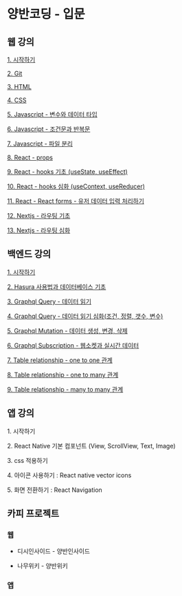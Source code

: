 # 양반코딩 - 입문

## 웹 강의
[1. 시작하기](https://github.com/YangbanCoding/yangban-beginner/tree/main/examples/lesson1-tutorial)

[2. Git](https://github.com/YangbanCoding/yangban-beginner/tree/main/examples/lesson2-git)

[3. HTML](https://github.com/YangbanCoding/yangban-beginner/tree/main/examples/lesson3-html)

[4. CSS](https://github.com/YangbanCoding/yangban-beginner/tree/main/examples/lesson4-css)

[5. Javascript - 변수와 데이터 타입](https://github.com/YangbanCoding/yangban-beginner/tree/main/examples/lesson5-js-1)

[6. Javascript - 조건문과 반복문](https://github.com/YangbanCoding/yangban-beginner/tree/main/examples/lesson6-js-2)

[7. Javascript - 파일 분리](https://github.com/YangbanCoding/yangban-beginner/tree/main/examples/lesson7-js-3)

[8. React - props](https://github.com/YangbanCoding/yangban-beginner/tree/main/examples/lesson8-react-1)

[9. React - hooks 기초 (useState, useEffect)](https://github.com/YangbanCoding/yangban-beginner/tree/main/examples/lesson9-react-2)

[10. React - hooks 심화 (useContext, useReducer)](https://github.com/YangbanCoding/yangban-beginner/tree/main/examples/lesson10-react-3)

[11. React - React forms - 유저 데이터 입력 처리하기](https://github.com/YangbanCoding/yangban-beginner/tree/main/examples/lesson11-react-4)

[12. Nextjs - 라우팅 기초](https://github.com/YangbanCoding/yangban-beginner/tree/main/examples/lesson12-next-1)

[13. Nextjs - 라우팅 심화](https://github.com/YangbanCoding/yangban-beginner/tree/main/examples/lesson13-next-2)

## 백엔드 강의

[1. 시작하기](https://github.com/YangbanCoding/yangban-beginner/tree/main/examples/back1-tutorial)

[2. Hasura 사용법과 데이터베이스 기초](https://github.com/YangbanCoding/yangban-beginner/tree/main/examples/back2-intro)

[3. Graphql Query - 데이터 읽기](https://github.com/YangbanCoding/yangban-beginner/tree/main/examples/back3-query-1)

[4. Graphql Query - 데이터 읽기 심화(조건, 정렬, 갯수, 변수)](https://github.com/YangbanCoding/yangban-beginner/tree/main/examples/back4-query-2)

[5. Graphql Mutation - 데이터 생성, 변경, 삭제](https://github.com/YangbanCoding/yangban-beginner/tree/main/examples/back5-mutation)

[6. Graphql Subscription - 웹소켓과 실시간 데이터](https://github.com/YangbanCoding/yangban-beginner/tree/main/examples/back6-subscription)

[7. Table relationship - one to one 관계](https://github.com/YangbanCoding/yangban-beginner/tree/main/examples/back7-relationship-1)

[8. Table relationship - one to many 관계](https://github.com/YangbanCoding/yangban-beginner/tree/main/examples/back8-relationship-2)

[9. Table relationship - many to many 관계](https://github.com/YangbanCoding/yangban-beginner/tree/main/examples/back9-relationship-3)

## 앱 강의

1\. 시작하기

2\. React Native 기본 컴포넌트 (View, ScrollView, Text, Image)

3\. css 적용하기

4\. 아이콘 사용하기 : React native vector icons

5\. 화면 전환하기 : React Navigation

## 카피 프로젝트

### 웹
- 디시인사이드 - 양반인사이드

- 나무위키 - 양반위키

### 앱
